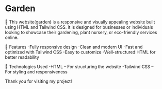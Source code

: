 # Garden

 🌿 This website(garden) is a responsive and visually appealing website built using HTML and Tailwind CSS. It is designed for businesses or individuals looking to showcase their gardening, plant nursery, or eco-friendly services online.

🚀 Features -Fully responsive design -Clean and modern UI -Fast and optimized with Tailwind CSS -Easy to customize -Well-structured HTML for better readability

🔧 Technologies Used -HTML – For structuring the website -Tailwind CSS – For styling and responsiveness

Thank you for visiting my project!
